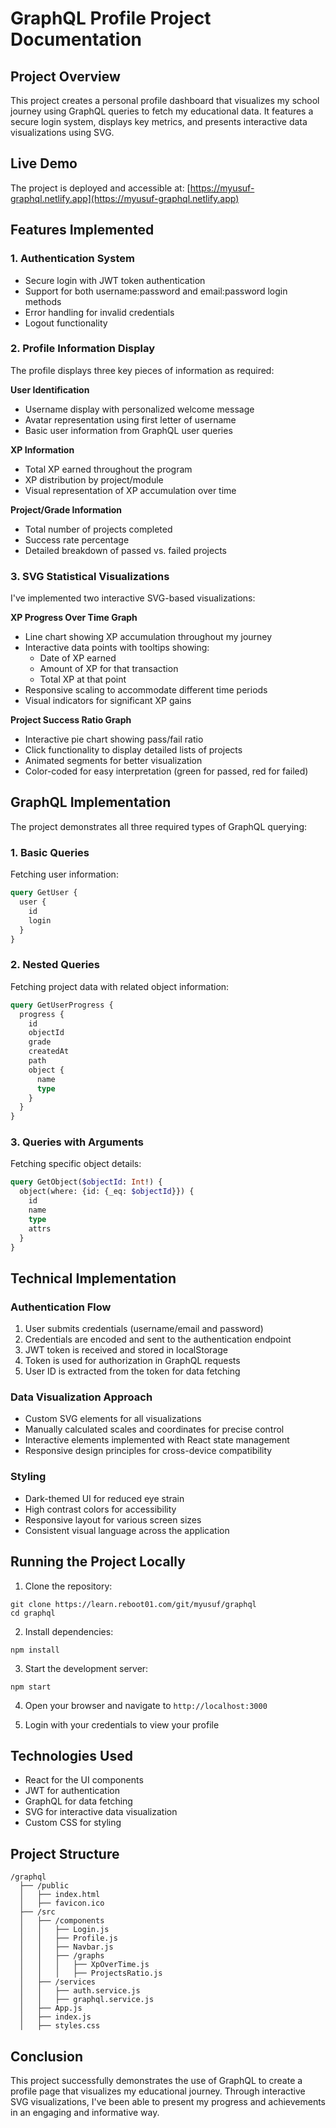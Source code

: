 # GraphQL Profile Project Documentation

## Project Overview
This project creates a personal profile dashboard that visualizes my school journey using GraphQL queries to fetch my educational data. It features a secure login system, displays key metrics, and presents interactive data visualizations using SVG.

## Live Demo
The project is deployed and accessible at: [https://myusuf-graphql.netlify.app](https://myusuf-graphql.netlify.app)

## Features Implemented

### 1. Authentication System
- Secure login with JWT token authentication
- Support for both username:password and email:password login methods
- Error handling for invalid credentials
- Logout functionality

### 2. Profile Information Display
The profile displays three key pieces of information as required:

**User Identification**
- Username display with personalized welcome message
- Avatar representation using first letter of username
- Basic user information from GraphQL user queries

**XP Information**
- Total XP earned throughout the program
- XP distribution by project/module
- Visual representation of XP accumulation over time

**Project/Grade Information**
- Total number of projects completed
- Success rate percentage
- Detailed breakdown of passed vs. failed projects

### 3. SVG Statistical Visualizations
I've implemented two interactive SVG-based visualizations:

**XP Progress Over Time Graph**
- Line chart showing XP accumulation throughout my journey
- Interactive data points with tooltips showing:
  - Date of XP earned
  - Amount of XP for that transaction
  - Total XP at that point
- Responsive scaling to accommodate different time periods
- Visual indicators for significant XP gains

**Project Success Ratio Graph**
- Interactive pie chart showing pass/fail ratio
- Click functionality to display detailed lists of projects
- Animated segments for better visualization
- Color-coded for easy interpretation (green for passed, red for failed)

## GraphQL Implementation
The project demonstrates all three required types of GraphQL querying:

### 1. Basic Queries
Fetching user information:
```graphql
query GetUser {
  user {
    id
    login
  }
}
```

### 2. Nested Queries
Fetching project data with related object information:
```graphql
query GetUserProgress {
  progress {
    id
    objectId
    grade
    createdAt
    path
    object {
      name
      type
    }
  }
}
```

### 3. Queries with Arguments
Fetching specific object details:
```graphql
query GetObject($objectId: Int!) {
  object(where: {id: {_eq: $objectId}}) {
    id
    name
    type
    attrs
  }
}
```

## Technical Implementation

### Authentication Flow
1. User submits credentials (username/email and password)
2. Credentials are encoded and sent to the authentication endpoint
3. JWT token is received and stored in localStorage
4. Token is used for authorization in GraphQL requests
5. User ID is extracted from the token for data fetching

### Data Visualization Approach
- Custom SVG elements for all visualizations
- Manually calculated scales and coordinates for precise control
- Interactive elements implemented with React state management
- Responsive design principles for cross-device compatibility

### Styling
- Dark-themed UI for reduced eye strain
- High contrast colors for accessibility
- Responsive layout for various screen sizes
- Consistent visual language across the application

## Running the Project Locally

1. Clone the repository:
```
git clone https://learn.reboot01.com/git/myusuf/graphql
cd graphql
```

2. Install dependencies:
```
npm install
```

3. Start the development server:
```
npm start
```

4. Open your browser and navigate to `http://localhost:3000`

5. Login with your credentials to view your profile

## Technologies Used
- React for the UI components
- JWT for authentication
- GraphQL for data fetching
- SVG for interactive data visualization
- Custom CSS for styling

## Project Structure
```
/graphql
  ├── /public
  │   ├── index.html
  │   ├── favicon.ico
  ├── /src
  │   ├── /components
  │   │   ├── Login.js
  │   │   ├── Profile.js
  │   │   ├── Navbar.js
  │   │   ├── /graphs
  │   │   │   ├── XpOverTime.js
  │   │   │   ├── ProjectsRatio.js
  │   ├── /services
  │   │   ├── auth.service.js
  │   │   ├── graphql.service.js
  │   ├── App.js
  │   ├── index.js
  │   ├── styles.css
```

## Conclusion
This project successfully demonstrates the use of GraphQL to create a profile page that visualizes my educational journey. Through interactive SVG visualizations, I've been able to present my progress and achievements in an engaging and informative way.